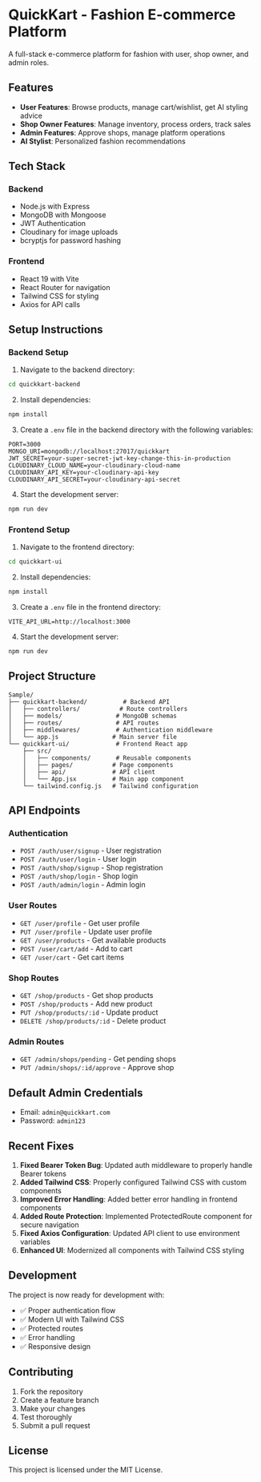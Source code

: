 # QuickKart - Fashion E-commerce Platform

A full-stack e-commerce platform for fashion with user, shop owner, and admin roles.

## Features

- **User Features**: Browse products, manage cart/wishlist, get AI styling advice
- **Shop Owner Features**: Manage inventory, process orders, track sales
- **Admin Features**: Approve shops, manage platform operations
- **AI Stylist**: Personalized fashion recommendations

## Tech Stack

### Backend
- Node.js with Express
- MongoDB with Mongoose
- JWT Authentication
- Cloudinary for image uploads
- bcryptjs for password hashing

### Frontend
- React 19 with Vite
- React Router for navigation
- Tailwind CSS for styling
- Axios for API calls

## Setup Instructions

### Backend Setup

1. Navigate to the backend directory:
```bash
cd quickkart-backend
```

2. Install dependencies:
```bash
npm install
```

3. Create a `.env` file in the backend directory with the following variables:
```env
PORT=3000
MONGO_URI=mongodb://localhost:27017/quickkart
JWT_SECRET=your-super-secret-jwt-key-change-this-in-production
CLOUDINARY_CLOUD_NAME=your-cloudinary-cloud-name
CLOUDINARY_API_KEY=your-cloudinary-api-key
CLOUDINARY_API_SECRET=your-cloudinary-api-secret
```

4. Start the development server:
```bash
npm run dev
```

### Frontend Setup

1. Navigate to the frontend directory:
```bash
cd quickkart-ui
```

2. Install dependencies:
```bash
npm install
```

3. Create a `.env` file in the frontend directory:
```env
VITE_API_URL=http://localhost:3000
```

4. Start the development server:
```bash
npm run dev
```

## Project Structure

```
Sample/
├── quickkart-backend/          # Backend API
│   ├── controllers/           # Route controllers
│   ├── models/               # MongoDB schemas
│   ├── routes/               # API routes
│   ├── middlewares/          # Authentication middleware
│   └── app.js               # Main server file
└── quickkart-ui/             # Frontend React app
    ├── src/
    │   ├── components/       # Reusable components
    │   ├── pages/           # Page components
    │   ├── api/             # API client
    │   └── App.jsx          # Main app component
    └── tailwind.config.js   # Tailwind configuration
```

## API Endpoints

### Authentication
- `POST /auth/user/signup` - User registration
- `POST /auth/user/login` - User login
- `POST /auth/shop/signup` - Shop registration
- `POST /auth/shop/login` - Shop login
- `POST /auth/admin/login` - Admin login

### User Routes
- `GET /user/profile` - Get user profile
- `PUT /user/profile` - Update user profile
- `GET /user/products` - Get available products
- `POST /user/cart/add` - Add to cart
- `GET /user/cart` - Get cart items

### Shop Routes
- `GET /shop/products` - Get shop products
- `POST /shop/products` - Add new product
- `PUT /shop/products/:id` - Update product
- `DELETE /shop/products/:id` - Delete product

### Admin Routes
- `GET /admin/shops/pending` - Get pending shops
- `PUT /admin/shops/:id/approve` - Approve shop

## Default Admin Credentials

- Email: `admin@quickkart.com`
- Password: `admin123`

## Recent Fixes

1. **Fixed Bearer Token Bug**: Updated auth middleware to properly handle Bearer tokens
2. **Added Tailwind CSS**: Properly configured Tailwind CSS with custom components
3. **Improved Error Handling**: Added better error handling in frontend components
4. **Added Route Protection**: Implemented ProtectedRoute component for secure navigation
5. **Fixed Axios Configuration**: Updated API client to use environment variables
6. **Enhanced UI**: Modernized all components with Tailwind CSS styling

## Development

The project is now ready for development with:
- ✅ Proper authentication flow
- ✅ Modern UI with Tailwind CSS
- ✅ Protected routes
- ✅ Error handling
- ✅ Responsive design

## Contributing

1. Fork the repository
2. Create a feature branch
3. Make your changes
4. Test thoroughly
5. Submit a pull request

## License

This project is licensed under the MIT License.
